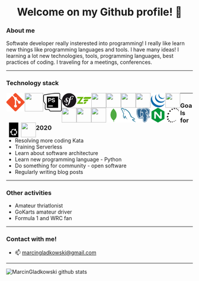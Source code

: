# <center>Welcome on my Github profile! 👋</center>

### About me
Softwate developer really insterested into programming! I really like learn new things like programming languages and tools. I have many ideas!
I learning a lot new technologies, tools, programming languages, best practices of coding. I traveling for a meetings, conferences. 


---
### Technology stack

<img align="left" width="50" height="50"  src="https://github.com/devicons/devicon/blob/master/icons/git/git-plain.svg">  
<img align="left" width="50" height="50"  src="https://github.com/konpa/devicon/blob/master/icons/php/php-plain.svg">  
<img align="left" width="50" height="50"  src="https://github.com/devicons/devicon/blob/master/icons/phpstorm/phpstorm-plain.svg"> 
<img align="left" width="40" height="40"  src="https://github.com/devicons/devicon/blob/master/icons/symfony/symfony-original.svg">  
<img align="left" width="40" height="40"  src="https://github.com/devicons/devicon/blob/master/icons/zend/zend-plain.svg">  
<img align="left" width="40" height="40"  src="https://github.com/konpa/devicon/blob/master/icons/doctrine/doctrine-plain.svg">  
<img align="left" width="40" height="40"  src="https://github.com/konpa/devicon/blob/master/icons/nodejs/nodejs-plain.svg">  
<img align="left" width="40" height="40"  src="https://github.com/konpa/devicon/blob/master/icons/javascript/javascript-plain.svg">  
<img align="left" width="40" height="40"  src="https://github.com/konpa/devicon/blob/master/icons/angularjs/angularjs-plain.svg"> 
<img align="left" width="40" height="40"  src="https://github.com/devicons/devicon/blob/master/icons/jquery/jquery-plain.svg">  
<img align="left" width="40" height="40"  src="https://github.com/konpa/devicon/blob/master/icons/bootstrap/bootstrap-plain.svg">  
<img align="left" width="40" height="40"  src="https://github.com/konpa/devicon/blob/master/icons/css3/css3-plain.svg">  
<img align="left" width="40" height="40"  src="https://github.com/konpa/devicon/blob/master/icons/html5/html5-plain.svg">  
<img align="left" width="40" height="40"  src="https://github.com/konpa/devicon/blob/master/icons/docker/docker-plain.svg">  
<img align="left" width="40" height="40"  src="https://github.com/devicons/devicon/blob/master/icons/mongodb/mongodb-plain.svg">  
<img align="left" width="40" height="40"  src="https://github.com/devicons/devicon/blob/master/icons/mysql/mysql-plain.svg">  
<img align="left" width="40" height="40"  src="https://github.com/devicons/devicon/blob/master/icons/postgresql/postgresql-plain.svg">  
<img align="left" width="40" height="40"  src="https://github.com/devicons/devicon/blob/master/icons/nginx/nginx-original.svg"> 
<img align="left" width="40" height="40"  src="https://github.com/devicons/devicon/blob/master/icons/ssh/ssh-original.svg"> 
<img align="left" width="40" height="40"  src="https://github.com/devicons/devicon/blob/master/icons/ubuntu/ubuntu-plain.svg"> 
<img align="left" width="40" height="40"  src="https://github.com/konpa/devicon/blob/master/icons/linux/linux-plain.svg">  



---
### Goals for 2020
* Resolving more coding Kata
* Training Serverless
* Learn about software architecture
* Learn new programming language - Python
* Do something for community - open software
* Regularly writing blog posts  


---
### Other activities
* Amateur thriatlonist
* GoKarts amateur driver
* Formula 1 and WRC fan

---  
### Contact with me!
* :mailbox: marcingladkowski@gmail.com

---
![MarcinGladkowski github stats](https://github-readme-stats.vercel.app/api?username=MarcinGladkowski&show_icons=true&hide_border=true)
